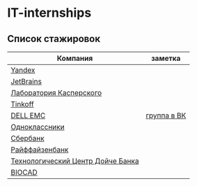 # IT-internships

## Список стажировок
| Компания | заметка |
|---|---|
| [Yandex](https://yandex.ru/jobs/internship/) | |
| [JetBrains](https://jetbrains.ru/students/internship/) | |
| [Лаборатория Касперского](https://safeboard.kaspersky.ru/) | |
| [Tinkoff](https://fintech.tinkoff.ru/internships/about) | |
| [DELL EMC](https://russia.emc.com/campaign/centre-of-excellence/working-here.htm) | [группа в ВК](https://vk.com/dellemcacademicsrus) |
| [Одноклассники](https://v.ok.ru/interns.html) | |
| [Сбербанк](http://sberseasons.ru) | |
| [Райффайзенбанк](http://raiffeisen-evolve.ru/it-block) | |
| [Технологический Центр Дойче Банка](https://dbtc-career.ru/8/) | |
| [BIOCAD](https://biocad.ru/forstudents/) | |
